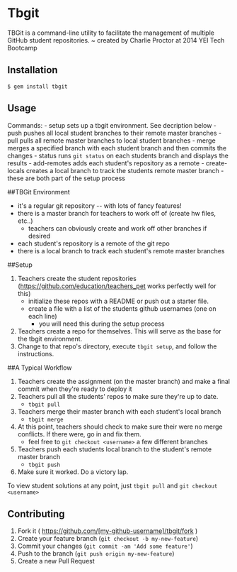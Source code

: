 # Tbgit

TBGit is a command-line utility to facilitate the management of multiple GitHub student repositories.
        ~ created by Charlie Proctor at 2014 YEI Tech Bootcamp

## Installation

    $ gem install tbgit

## Usage

Commands:
	- setup   	sets up a tbgit environment. See decription below
	- push  	pushes all local student branches to their remote master branches
	- pull   	pulls all remote master branches to local student branches
	- merge   	merges a specified branch with each student branch and then commits the changes
	- status 	runs `git status` on each students branch and displays the results
	- add-remotes  	adds each student's repository as a remote
	- create-locals 	creates a local branch to track the students remote master branch
		- these are both part of the setup process

##TBGit Environment
- it's a regular git repository -- with lots of fancy features!
- there is a master branch for teachers to work off of (create hw files, etc..)
	- teachers can obviously create and work off other branches if desired
- each student's repository is a remote of the git repo
- there is a local branch to track each student's remote master branches

##Setup
1. Teachers create the student repositories (https://github.com/education/teachers_pet works perfectly well for this)
	- initialize these repos with a README or push out a starter file.
	- create a file with a list of the students github usernames (one on each line)
		- you will need this during the setup process
2. Teachers create a repo for themselves. This will serve as the base for the tbgit environment.
3. Change to that repo's directory, execute `tbgit setup`, and follow the instructions.

##A Typical Workflow
1. Teachers create the assignment (on the master branch) and make a final commit when they're ready to deploy it
2. Teachers pull all the students' repos to make sure they're up to date.
	- `tbgit pull`
3. Teachers merge their master branch with each student's local branch
	- `tbgit merge`
4. At this point, teachers should check to make sure their were no merge conflicts. If there were, go in and fix them.
	- feel free to `git checkout <username>` a few different branches
4. Teachers push each students local branch to the student's remote master branch
	- `tbgit push`
5. Make sure it worked.  Do a victory lap.

To view student solutions at any point, just `tbgit pull` and `git checkout <username>`



## Contributing

1. Fork it ( https://github.com/[my-github-username]/tbgit/fork )
2. Create your feature branch (`git checkout -b my-new-feature`)
3. Commit your changes (`git commit -am 'Add some feature'`)
4. Push to the branch (`git push origin my-new-feature`)
5. Create a new Pull Request
